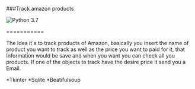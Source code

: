 ﻿###Track amazon products

![Python 3.7](https://img.shields.io/badge/Python-3.7-blue.svg)

===========

The Idea it´s to track products of Amazon, basically you insert the name of product you want to track as well as the price you want to paid for it, that Information would be save
and when you want you can check all you products. If one of the objects to track have the desire price it send you a Email. 


*Tkinter
*Sqlite
*Beatifulsoup  


